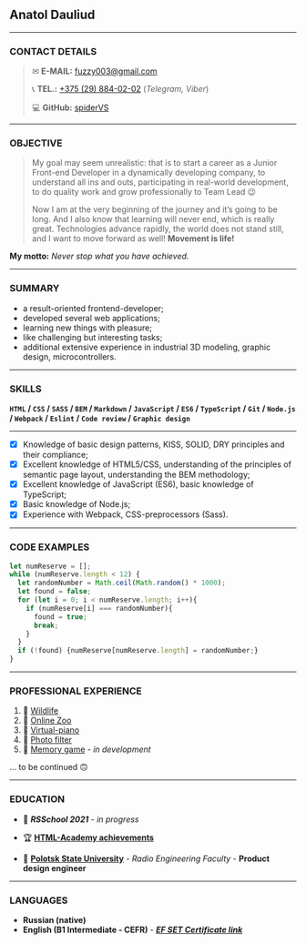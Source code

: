 ## **Anatol Dauliud**
---
### **CONTACT DETAILS**

> ✉ **E-MAIL:** [fuzzy003@gmail.com](mailto:fuzzy003@gmail.com)
>
> 📞 **TEL.:** [+375 (29) 884-02-02](tel:+375298840202) (*Telegram, Viber*)
>
> 💻 **GitHub:** [spiderVS](https://github.com/spiderVS)

---
### **OBJECTIVE**

> My goal may seem unrealistic: that is to start a career as a Junior Front-end Developer in a dynamically developing company, to understand all ins and outs, participating in real-world development, to do quality work and grow professionally to Team Lead 😉
>
> Now I am at the very beginning of the journey and it’s going to be long. And I also know that learning will never end, which is really great. Technologies advance rapidly, the world does not stand still, and I want to move forward as well! **Movement is life!**

**My motto:** *Never stop what you have achieved.*

---
### **SUMMARY**

- a result-oriented frontend-developer;
- developed several web applications;
- learning new things with pleasure;
- like challenging but interesting tasks;
- additional extensive experience in industrial 3D modeling, graphic design, microcontrollers.

---
### **SKILLS**

**`HTML` / `CSS` / `SASS` / `BEM` / `Markdown` / `JavaScript` / `ES6` / `TypeScript` / `Git` / `Node.js` / `Webpack` / `Eslint` / `Code review` / `Graphic design`**

---
- [x] Knowledge of basic design patterns, KISS, SOLID, DRY principles and their compliance;
- [x] Excellent knowledge of HTML5/CSS, understanding of the principles of semantic page layout, understanding the BEM methodology;
- [x] Excellent knowledge of JavaScript (ES6), basic knowledge of TypeScript;
- [x] Basic knowledge of Node.js;
- [x] Experience with Webpack, CSS-preprocessors (Sass).

---
### **CODE EXAMPLES**

```js
let numReserve = [];
while (numReserve.length < 12) {
  let randomNumber = Math.ceil(Math.random() * 1000);
  let found = false;
  for (let i = 0; i < numReserve.length; i++){
    if (numReserve[i] === randomNumber){
      found = true;
      break;
    }
  }
  if (!found) {numReserve[numReserve.length] = randomNumber;}
}
```
---
### **PROFESSIONAL EXPERIENCE**

1. 🦊 [Wildlife](https://rolling-scopes-school.github.io/spidervs-JSFE2021Q1/wildlife/)
2. 🐼 [Online Zoo](https://rolling-scopes-school.github.io/spidervs-JSFE2021Q1/online-zoo/pages/main/)
3. 🎹 [Virtual-piano](https://rolling-scopes-school.github.io/spidervs-JSFE2021Q1/virtual-piano/)
4. 📸 [Photo filter](https://rolling-scopes-school.github.io/spidervs-JSFE2021Q1/photo-filter/)
5. 🎰 [Memory game](https://rolling-scopes-school.github.io/spidervs-JSFE2021Q1/match-match-game/) - *in development*

... to be continued 🙃

---
### **EDUCATION**

 - 🚀 ***RSSchool 2021*** - *in progress*

- 🏆 [**HTML-Academy achievements**](https://htmlacademy.ru/profile/id1827281)

- 📜 [**Polotsk State University**](https://www.psu.by/en/) - *Radio Engineering Faculty* - **Product design engineer**


---
### **LANGUAGES**

- **Russian (native)**
- **English (B1 Intermediate - CEFR)** - [***EF SET Certificate link***](https://www.efset.org/cert/buq4Js)
